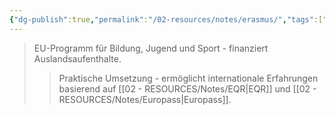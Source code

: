 ```yaml
---
{"dg-publish":true,"permalink":"/02-resources/notes/erasmus/","tags":["bildung/austausch"],"noteIcon":"","updated":"2025-09-05T10:12:28.000+02:00"}
---
```


>EU-Programm für Bildung, Jugend und Sport - finanziert Auslandsaufenthalte.
>>Praktische Umsetzung - ermöglicht internationale Erfahrungen basierend auf [[02 - RESOURCES/Notes/EQR\|EQR]] und [[02 - RESOURCES/Notes/Europass\|Europass]].